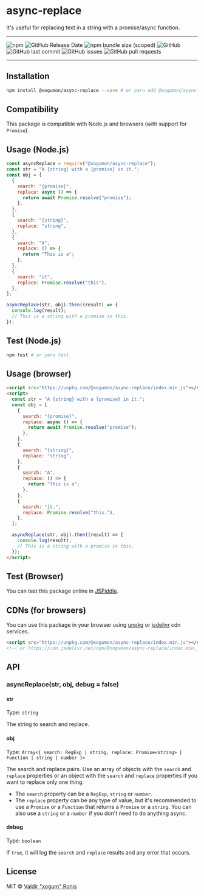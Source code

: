 # async-replace

It's useful for replacing text in a string with a promise/async function.

---

![npm](https://img.shields.io/npm/v/@xogumon/async-replace) ![GitHub Release Date](https://img.shields.io/github/release-date/xogumon/async-replace) ![npm bundle size (scoped)](https://img.shields.io/bundlephobia/min/@xogumon/async-replace?color=blueviolet) ![GitHub](https://img.shields.io/github/license/xogumon/async-replace?color=violet) ![GitHub last commit](https://img.shields.io/github/last-commit/xogumon/async-replace?color=orange) ![GitHub issues](https://img.shields.io/github/issues/xogumon/async-replace?color=red) ![GitHub pull requests](https://img.shields.io/github/issues-pr/xogumon/async-replace?color=green)

---

## Installation

```bash
npm install @xogumon/async-replace --save # or yarn add @xogumon/async-replace
```

## Compatibility

This package is compatible with Node.js and browsers (with support for `Promise`).

## Usage (Node.js)

```js
const asyncReplace = require("@xogumon/async-replace");
const str = "A {string} with a {promise} in it.";
const obj = [
  {
    search: "{promise}",
    replace: async () => {
      return await Promise.resolve("promise");
    },
  },
  {
    search: "{string}",
    replace: "string",
  },
  {
    search: "A",
    replace: () => {
      return "This is a";
    },
  },
  {
    search: "it",
    replace: Promise.resolve("this"),
  },
];

asyncReplace(str, obj).then((result) => {
  console.log(result);
  // This is a string with a promise in this.
});
```

## Test (Node.js)

```bash
npm test # or yarn test
```

## Usage (browser)

```html
<script src="https://unpkg.com/@xogumon/async-replace/index.min.js"></script>
<script>
  const str = "A {string} with a {promise} in it.";
  const obj = [
    {
      search: "{promise}",
      replace: async () => {
        return await Promise.resolve("promise");
      },
    },
    {
      search: "{string}",
      replace: "string",
    },
    {
      search: "A",
      replace: () => {
        return "This is a";
      },
    },
    {
      search: "it.",
      replace: Promise.resolve("this."),
    },
  ];

  asyncReplace(str, obj).then((result) => {
    console.log(result);
    // This is a string with a promise in this.
  });
</script>
```

## Test (Browser)

You can test this package online in [JSFiddle](https://jsfiddle.net/xogum/sm4709hz/).

## CDNs (for browsers)

You can use this package in your browser using [unpkg](https://unpkg.com/@xogumon/async-replace/index.min.js) or [jsdelivr](https://www.jsdelivr.com/package/npm/@xogumon/async-replace) cdn services.

```html
<script src="https://unpkg.com/@xogumon/async-replace/index.min.js"></script>
<!-- or https://cdn.jsdelivr.net/npm/@xogumon/async-replace/index.min.js -->
```

## API

### asyncReplace(str, obj, debug = false)

#### str

Type: `string`

The string to search and replace.

#### obj

Type: `Array<{ search: RegExp | string, replace: Promise<string> | Function | string | number }>`

The search and replace pairs. Use an array of objects with the `search` and `replace` properties or an object with the `search` and `replace` properties if you want to replace only one thing.

- The `search` property can be a `RegExp`, `string` or `number`.
- The `replace` property can be any type of value, but it's recommended to use a `Promise` or a `Function` that returns a `Promise` or a `string`. You can also use a `string` or a `number` if you don't need to do anything async.

#### debug

Type: `boolean`

If `true`, it will log the `search` and `replace` results and any error that occurs.

## License

MIT © [Valdir "xogum" Ronis](https://github.com/xogumon)
